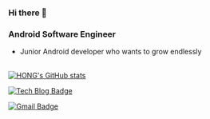
### Hi there 👋

### Android Software Engineer 
+ Junior Android developer who wants to grow endlessly
<br></br>
<!-- <div align=center> -->
  
[![HONG's GitHub stats](https://github-readme-stats.vercel.app/api?username=hwangjunhong&theme=radical&show_icons=true)](https://github.com/anuraghazra/github-readme-stats)


[![Tech Blog Badge](http://img.shields.io/badge/-Tech%20blog-black?style=flat-square&logo=github&link=https://zzsza.github.io/)](https://jjjhong.tistory.com/)

[![Gmail Badge](https://img.shields.io/badge/Gmail-d14836?style=flat-square&logo=Gmail&logoColor=white&link=mailto:ghkdwnsghd1@gmail.com)](mailto:ghkdwnsghd1@gmail.com)

<!-- </div> -->

<!-- [![Linkedin Badge](https://img.shields.io/badge/-LinkedIn-blue?style=flat-square&logo=Linkedin&logoColor=white&link=https://www.linkedin.com/in/seong-yun-byeon-8183a8113/)](https://www.linkedin.com/in/seong-yun-byeon-8183a8113/) -->


